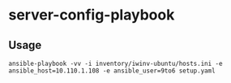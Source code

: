 # server-config-playbook

## Usage

```
ansible-playbook -vv -i inventory/iwinv-ubuntu/hosts.ini -e ansible_host=10.110.1.108 -e ansible_user=9to6 setup.yaml
```

